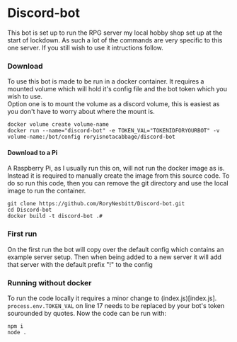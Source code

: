 # Discord-bot
This bot is set up to run the RPG server my local hobby shop set up at the start of lockdown. As such a lot of the commands are very specific to this one server.
If you still wish to use it intructions follow.  

### Download
To use this bot is made to be run in a docker container. It requires a mounted volume which will hold it's config file and the bot token which you wish to use.  
Option one is to mount the volume as a discord volume, this is easiest as you don't have to worry about where the mount is.
```
docker volume create volume-name
docker run --name="discord-bot" -e TOKEN_VAL="TOKENIDFORYOURBOT" -v volume-name:/bot/config roryisnotacabbage/discord-bot
```

#### Download to a Pi
A Raspberry Pi, as I usually run this on, will not run the docker image as is. Instead it is required to manually create the image from this source code. To do so run this code, then you can remove the git directory and use the local image to run the container.
```
git clone https://github.com/RoryNesbitt/Discord-bot.git
cd Discord-bot
docker build -t discord-bot .#
```
### First run
On the first run the bot will copy over the default config which contains an example server setup. Then when being added to a new server it will add that server with the default prefix "!" to the config

### Running without docker
To run the code locally it requires a minor change to (index.js)[index.js].  
`process.env.TOKEN_VAL` on line 17 needs to be replaced by your bot's token sourounded by quotes. Now the code can be run with:
```
npm i
node .
```